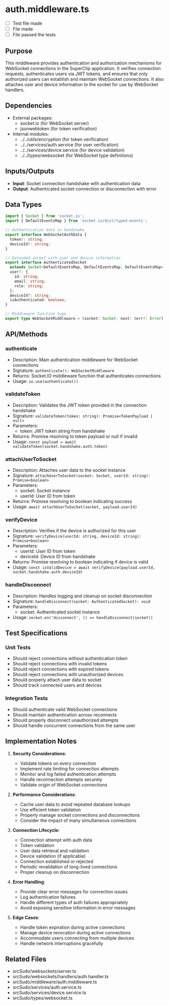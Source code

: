 # auth.middleware.ts

- [ ] Test file made
- [ ] File made
- [ ] File passed the tests

## Purpose

This middleware provides authentication and authorization mechanisms for WebSocket connections in the SuperClip application. It verifies connection requests, authenticates users via JWT tokens, and ensures that only authorized users can establish and maintain WebSocket connections. It also attaches user and device information to the socket for use by WebSocket handlers.

## Dependencies

- External packages:
  - socket.io (for WebSocket server)
  - jsonwebtoken (for token verification)
- Internal modules:
  - ../../utils/encryption (for token verification)
  - ../../services/auth.service (for user verification)
  - ../../services/device.service (for device validation)
  - ../../types/websocket (for WebSocket type definitions)

## Inputs/Outputs

- **Input**: Socket connection handshake with authentication data
- **Output**: Authenticated socket connection or disconnection with error

## Data Types

```typescript
import { Socket } from 'socket.io';
import { DefaultEventsMap } from 'socket.io/dist/typed-events';

// Authentication data in handshake
export interface WebSocketAuthData {
  token?: string;
  deviceId?: string;
}

// Extended socket with user and device information
export interface AuthenticatedSocket
  extends Socket<DefaultEventsMap, DefaultEventsMap, DefaultEventsMap> {
  user?: {
    id: string;
    email: string;
    role: string;
  };
  deviceId?: string;
  isAuthenticated: boolean;
}

// Middleware function type
export type WebSocketMiddleware = (socket: Socket, next: (err?: Error) => void) => void;
```

## API/Methods

### authenticate

- Description: Main authentication middleware for WebSocket connections
- Signature: `authenticate(): WebSocketMiddleware`
- Returns: Socket.IO middleware function that authenticates connections
- Usage: `io.use(authenticate())`

### validateToken

- Description: Validates the JWT token provided in the connection handshake
- Signature: `validateToken(token: string): Promise<TokenPayload | null>`
- Parameters:
  - token: JWT token string from handshake
- Returns: Promise resolving to token payload or null if invalid
- Usage: `const payload = await validateToken(socket.handshake.auth.token)`

### attachUserToSocket

- Description: Attaches user data to the socket instance
- Signature: `attachUserToSocket(socket: Socket, userId: string): Promise<boolean>`
- Parameters:
  - socket: Socket instance
  - userId: User ID from token
- Returns: Promise resolving to boolean indicating success
- Usage: `await attachUserToSocket(socket, payload.userId)`

### verifyDevice

- Description: Verifies if the device is authorized for this user
- Signature: `verifyDevice(userId: string, deviceId: string): Promise<boolean>`
- Parameters:
  - userId: User ID from token
  - deviceId: Device ID from handshake
- Returns: Promise resolving to boolean indicating if device is valid
- Usage: `const isValidDevice = await verifyDevice(payload.userId, socket.handshake.auth.deviceId)`

### handleDisconnect

- Description: Handles logging and cleanup on socket disconnection
- Signature: `handleDisconnect(socket: AuthenticatedSocket): void`
- Parameters:
  - socket: Authenticated socket instance
- Usage: `socket.on('disconnect', () => handleDisconnect(socket))`

## Test Specifications

### Unit Tests

- Should reject connections without authentication token
- Should reject connections with invalid tokens
- Should reject connections with expired tokens
- Should reject connections with unauthorized devices
- Should properly attach user data to socket
- Should track connected users and devices

### Integration Tests

- Should authenticate valid WebSocket connections
- Should maintain authentication across reconnects
- Should properly disconnect unauthorized attempts
- Should handle concurrent connections from the same user

## Implementation Notes

1. **Security Considerations**:

   - Validate tokens on every connection
   - Implement rate limiting for connection attempts
   - Monitor and log failed authentication attempts
   - Handle reconnection attempts securely
   - Validate origin of WebSocket connections

2. **Performance Considerations**:

   - Cache user data to avoid repeated database lookups
   - Use efficient token validation
   - Properly manage socket connections and disconnections
   - Consider the impact of many simultaneous connections

3. **Connection Lifecycle**:

   - Connection attempt with auth data
   - Token validation
   - User data retrieval and validation
   - Device validation (if applicable)
   - Connection established or rejected
   - Periodic revalidation of long-lived connections
   - Proper cleanup on disconnection

4. **Error Handling**:

   - Provide clear error messages for connection issues
   - Log authentication failures
   - Handle different types of auth failures appropriately
   - Avoid exposing sensitive information in error messages

5. **Edge Cases**:
   - Handle token expiration during active connections
   - Manage device revocation during active connections
   - Accommodate users connecting from multiple devices
   - Handle network interruptions gracefully

## Related Files

- srcSudo/websockets/server.ts
- srcSudo/websockets/handlers/auth.handler.ts
- srcSudo/middleware/auth.middleware.ts
- srcSudo/services/auth.service.ts
- srcSudo/services/device.service.ts
- srcSudo/types/websocket.ts
